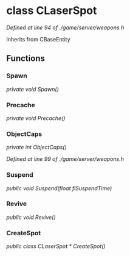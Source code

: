 # class CLaserSpot

*Defined at line 94 of ./game/server/weapons.h*

Inherits from CBaseEntity



## Functions

### Spawn

*private void Spawn()*

### Precache

*private void Precache()*

### ObjectCaps

*private int ObjectCaps()*

*Defined at line 99 of ./game/server/weapons.h*

### Suspend

*public void Suspend(float flSuspendTime)*

### Revive

*public void Revive()*

### CreateSpot

*public class CLaserSpot * CreateSpot()*



